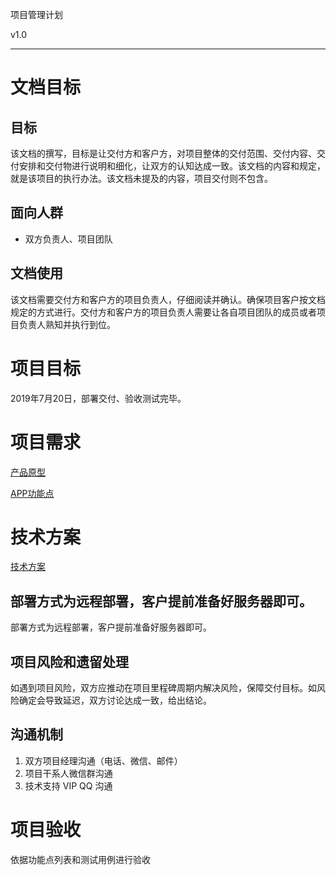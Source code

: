项目管理计划

v1.0

***

# 文档目标

## 目标

该文档的撰写，目标是让交付方和客户方，对项目整体的交付范围、交付内容、交付安排和交付物进行说明和细化，让双方的认知达成一致。该文档的内容和规定，就是该项目的执行办法。该文档未提及的内容，项目交付则不包含。


## 面向人群

* 双方负责人、项目团队


## 文档使用

该文档需要交付方和客户方的项目负责人，仔细阅读并确认。确保项目客户按文档规定的方式进行。交付方和客户方的项目负责人需要让各自项目团队的成员或者项目负责人熟知并执行到位。


# 项目目标

2019年7月20日，部署交付、验收测试完毕。


# 项目需求

[产品原型](./功能点.xlsx)

[APP功能点](./功能点.xlsx)


# 技术方案

[技术方案](./docs/tech.html)


## 部署方式为远程部署，客户提前准备好服务器即可。

部署方式为远程部署，客户提前准备好服务器即可。


## 项目风险和遗留处理

如遇到项目风险，双方应推动在项目里程碑周期内解决风险，保障交付目标。如风险确定会导致延迟，双方讨论达成一致，给出结论。


## 沟通机制

1. 双方项目经理沟通（电话、微信、邮件）
2. 项目干系人微信群沟通
3. 技术支持 VIP QQ 沟通


# 项目验收

依据功能点列表和测试用例进行验收